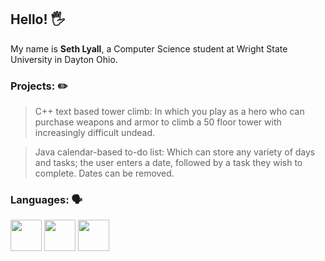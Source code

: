 ## Hello! 🖐️

My name is **Seth Lyall**, a Computer Science student at Wright State University in Dayton Ohio.

### Projects: ✏️

> C++ text based tower climb: In which you play as a hero who can purchase weapons and armor to climb a 50 floor tower with increasingly difficult undead.

> Java calendar-based to-do list: Which can store any variety of days and tasks; the user enters a date, followed by a task they wish to complete. Dates can be removed.

### Languages: 🗣️

<img src="https://upload.wikimedia.org/wikipedia/commons/thumb/1/18/ISO_C%2B%2B_Logo.svg/800px-ISO_C%2B%2B_Logo.svg.png" width="50" height="50"> <img src="https://logoeps.com/wp-content/uploads/2013/03/java-eps-vector-logo.png" width="50" height="50"> <img src="https://upload.wikimedia.org/wikipedia/commons/thumb/6/61/HTML5_logo_and_wordmark.svg/330px-HTML5_logo_and_wordmark.svg.png" width="50" height="50">
